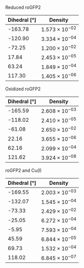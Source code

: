 Reduced roGFP2

| Dihedral [°] | Density |
|-----------|-----------|
| -163.78 | $1.573 \times 10^{-02}$ |
| -120.90 | $3.334 \times 10^{-04}$ |
| -72.25 | $1.200 \times 10^{-02}$ |
| 17.84 | $2.453 \times 10^{-05}$ |
| 63.24 | $1.849 \times 10^{-04}$ |
| 117.30 | $1.405 \times 10^{-06}$ |

Oxidized roGFP2

| Dihedral [°] | Density |
|-----------|-----------|
| -165.59 | $2.608 \times 10^{-03}$ |
| -118.02 | $2.410 \times 10^{-05}$ |
| -61.08 | $2.650 \times 10^{-02}$ |
| 22.16 | $3.655 \times 10^{-06}$ |
| 62.16 | $2.099 \times 10^{-04}$ |
| 121.62 | $3.924 \times 10^{-08}$ |

roGFP2 and Cu(I)

| Dihedral [°] | Density |
|-----------|-----------|
| -169.55 | $2.003 \times 10^{-03}$ |
| -132.07 | $1.545 \times 10^{-04}$ |
| -73.33 | $2.429 \times 10^{-02}$ |
| -25.05 | $6.272 \times 10^{-04}$ |
| -5.95 | $7.593 \times 10^{-04}$ |
| 45.59 | $6.844 \times 10^{-05}$ |
| 69.73 | $1.532 \times 10^{-04}$ |
| 118.02 | $6.845 \times 10^{-07}$ |
